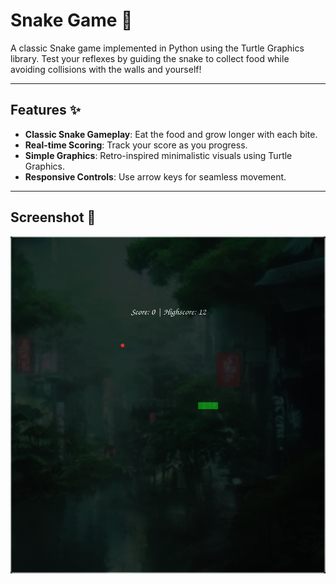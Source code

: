# Snake Game 🐍

A classic Snake game implemented in Python using the Turtle Graphics library. Test your reflexes by guiding the snake to collect food while avoiding collisions with the walls and yourself!

---

## Features ✨
- **Classic Snake Gameplay**: Eat the food and grow longer with each bite.
- **Real-time Scoring**: Track your score as you progress.  
- **Simple Graphics**: Retro-inspired minimalistic visuals using Turtle Graphics.  
- **Responsive Controls**: Use arrow keys for seamless movement.

---

## Screenshot 📸
![Snake Game Screenshot](image/example.png)